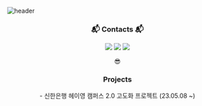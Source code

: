 ![header](https://capsule-render.vercel.app/api?type=waving&color=gradient&height=170&section=header&text=%20SungHyuk&fontColor=ffffff&fontAlignX=45&fontAlignY=65&fontSize=100&animation=twinkling)

<h3 align="center"> 📬 Contacts 📬 </h3>
<p align="center">
  <a href="mailto:anlbusan.google.com"><img src="https://img.shields.io/badge/Gmail-d14836?style=for-the-badge&logo=Gmail&logoColor=white&link=kirin0044@gmail.com"/></a>
  <a href="mailto:kangsh9820.naver.com"><img src="https://img.shields.io/badge/Naver-03C75A?style=for-the-badge&logo=Naver&logoColor=white&link=kangsh9820.naver.com"/></a>
  <a href ="https://github.com/kangsunghyuk98"><img src="https://img.shields.io/badge/GitHub-181717?style=for-the-badge&logo=GitHub&logoColor=white"/></a>
</p>
<p align="center">
😎
</p>

<h3 align="center"> Projects </h3>
<p align="center">
- 신한은행 헤이영 캠퍼스 2.0 고도화 프로젝트 (23.05.08 ~)
</p>
